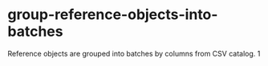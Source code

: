 # group-reference-objects-into-batches
Reference objects are grouped into batches by columns from CSV catalog.
1
